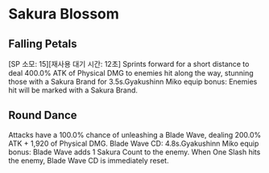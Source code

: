 # Sakura Blossom

## Falling Petals

[SP 소모: 15][재사용 대기 시간: 12초] Sprints forward for a short distance to deal 400.0% ATK of Physical DMG to enemies hit along the way, stunning those with a Sakura Brand for 3.5s.Gyakushinn Miko equip bonus: Enemies hit will be marked with a Sakura Brand.

## Round Dance

Attacks have a 100.0% chance of unleashing a Blade Wave, dealing 200.0% ATK + 1,920 of Physical DMG. Blade Wave CD: 4.8s.Gyakushinn Miko equip bonus: Blade Wave adds 1 Sakura Count to the enemy. When One Slash hits the enemy, Blade Wave CD is immediately reset.
